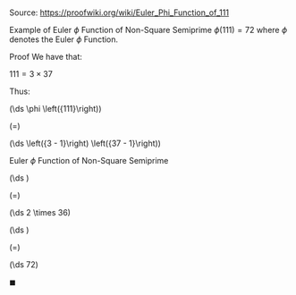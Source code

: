 # 

Source: https://proofwiki.org/wiki/Euler_Phi_Function_of_111

Example of Euler $\phi$ Function of Non-Square Semiprime
$\phi \left({111}\right) = 72$
where $\phi$ denotes the Euler $\phi$ Function.


Proof
We have that:

$111 = 3 \times 37$

Thus:














\(\ds \phi \left({111}\right)\)

\(=\)







\(\ds \left({3 - 1}\right) \left({37 - 1}\right)\)





Euler $\phi$ Function of Non-Square Semiprime














\(\ds \)

\(=\)







\(\ds 2 \times 36\)




















\(\ds \)

\(=\)







\(\ds 72\)









$\blacksquare$





